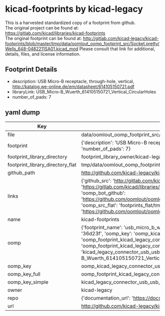 # kicad-footprints by kicad-legacy  
This is a harvested standardized copy of a footprint from github.  
The original project can be found at:  
https://gitlab.com/kicad/libraries/kicad-footprints  
The original footprint can be found at:
http://gitlab.com/kicad-legacy/kicad-footprints/blob/master/tmp/data/oomlout_oomp_footprint_src/Socket.pretty/Wells_648-0482211SA01.kicad_mod
Please consult that link for additional, details, files, and license information.  
## Footprint Details
* description: USB Micro-B receptacle, through-hole, vertical, http://katalog.we-online.de/em/datasheet/614105150721.pdf  
* libraryLink: USB_Micro-B_Wuerth_614105150721_Vertical_CircularHoles  
* number_of_pads: 7  
## yaml dump  
| Key | Value |  
| --- | --- |  
| file | data/oomlout_oomp_footprint_src/kicad-footprints/Connector_USB.pretty/USB_Micro-B_Wuerth_614105150721_Vertical_CircularHoles.kicad_mod |  
| footprint | {'description': 'USB Micro-B receptacle, through-hole, vertical, http://katalog.we-online.de/em/datasheet/614105150721.pdf', 'libraryLink': 'USB_Micro-B_Wuerth_614105150721_Vertical_CircularHoles', 'number_of_pads': 7} |  
| footprint_library_directory | footprint_library_owner/kicad-legacy_kicad-footprints |  
| footprint_library_directory_flat | tmp/data/oomlout_oomp_footprint_src/footprints_flat/kicad_legacy_connector_usb_usb_micro_b_wuerth_614105150721_vertical_circularholes/working |  
| github_path | http://github.com/kicad-legacy/kicad-footprints/blob/master/tmp/data/oomlout_oomp_footprint_src/Connector_USB.pretty/USB_Micro-B_Wuerth_614105150721_Vertical_CircularHoles.kicad_mod |  
| links | {'github_src': 'http://gitlab.com/kicad-legacy/kicad-footprints/blob/master/tmp/data/oomlout_oomp_footprint_src/Socket.pretty/Wells_648-0482211SA01.kicad_mod', 'github_src_repo': 'https://gitlab.com/kicad/libraries/kicad-footprints', 'oomp_bot': 'tmp/data/oomlout_oomp_footprint_src/footprints/kicad_legacy_connector_usb_usb_micro_b_wuerth_614105150721_vertical_circularholes/working', 'oomp_bot_github': 'https://github.com/oomlout/oomlout_oomp_footprint_bot/tree/main/tmp/data/oomlout_oomp_footprint_src/footprints/kicad_legacy_connector_usb_usb_micro_b_wuerth_614105150721_vertical_circularholes/working', 'oomp_src_flat': 'footprints_flat/tmp/data/oomlout_oomp_footprint_src/footprints_flat/kicad_legacy_connector_usb_usb_micro_b_wuerth_614105150721_vertical_circularholes/working', 'oomp_src_flat_github': 'https://github.com/oomlout/oomlout_oomp_footprint_src/tree/main/tmp/data/oomlout_oomp_footprint_src/footprints_flat/kicad_legacy_connector_usb_usb_micro_b_wuerth_614105150721_vertical_circularholes/working'} |  
| name | kicad-footprints |  
| oomp | {'footprint_name': 'usb_micro_b_wuerth_614105150721_vertical_circularholes', 'library_name': 'connector_usb', 'md5': '36d23f58736802fef04d259854f6830c', 'md5_10': '36d23f5873', 'md5_5': '36d23', 'md5_6': '36d23f', 'oomp_key': 'oomp_kicad_legacy_connector_usb_usb_micro_b_wuerth_614105150721_vertical_circularholes', 'oomp_key_extra': 'oomp_footprint_kicad_legacy_connector_usb_usb_micro_b_wuerth_614105150721_vertical_circularholes', 'oomp_key_full': 'oomp_footprint_kicad_legacy_connector_usb_usb_micro_b_wuerth_614105150721_vertical_circularholes_36d23f', 'oomp_key_simple': 'kicad_legacy_connector_usb_usb_micro_b_wuerth_614105150721_vertical_circularholes', 'original_filename': 'data/oomlout_oomp_footprint_src/kicad-footprints/Connector_USB.pretty/USB_Micro-B_Wuerth_614105150721_Vertical_CircularHoles.kicad_mod', 'owner_name': 'kicad_legacy'} |  
| oomp_key | oomp_kicad_legacy_connector_usb_usb_micro_b_wuerth_614105150721_vertical_circularholes |  
| oomp_key_full | oomp_footprint_kicad_legacy_connector_usb_usb_micro_b_wuerth_614105150721_vertical_circularholes |  
| oomp_key_simple | kicad_legacy_connector_usb_usb_micro_b_wuerth_614105150721_vertical_circularholes |  
| owner | kicad-legacy |  
| repo | {'documentation_url': 'https://docs.github.com/rest/repos/repos#get-a-repository', 'message': 'Not Found'} |  
| url | http://github.com/kicad-legacy/kicad-footprints |  

